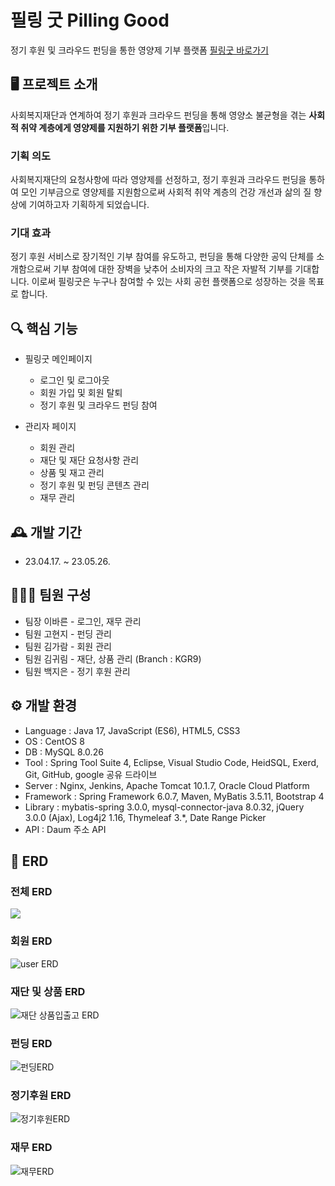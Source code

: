 # 필링 굿 Pilling Good
정기 후원 및 크라우드 펀딩을 통한 영양제 기부 플랫폼
[필링굿 바로가기](http://146.56.162.80/)

## 🖥️ 프로젝트 소개
사회복지재단과 연계하여 정기 후원과 크라우드 펀딩을 통해 영양소 불균형을 겪는 **사회적 취약 계층에게 영양제를 지원하기 위한 기부 플랫폼**입니다.

### 기획 의도
사회복지재단의 요청사항에 따라 영양제를 선정하고, 정기 후원과 크라우드 펀딩을 통하여 모인 기부금으로 영양제를 지원함으로써 사회적 취약 계층의 건강 개선과 삶의 질 향상에 기여하고자 기획하게 되었습니다.

### 기대 효과
정기 후원 서비스로 장기적인 기부 참여를 유도하고, 펀딩을 통해 다양한 공익 단체를 소개함으로써 기부 참여에 대한 장벽을 낮추어 소비자의 크고 작은 자발적 기부를 기대합니다. 이로써 필링굿은 누구나 참여할 수 있는 사회 공헌 플랫폼으로 성장하는 것을 목표로 합니다.

## 🔍 핵심 기능
- 필링굿 메인페이지
    - 로그인 및 로그아웃
    - 회원 가입 및 회원 탈퇴
    - 정기 후원 및 크라우드 펀딩 참여
    
- 관리자 페이지
    - 회원 관리
    - 재단 및 재단 요청사항 관리
    - 상품 및 재고 관리
    - 정기 후원 및 펀딩 콘텐츠 관리
    - 재무 관리

## 🕰️ 개발 기간
- 23.04.17. ~ 23.05.26.

## 🧑‍🤝‍🧑 팀원 구성
- 팀장 이바른 - 로그인, 재무 관리
- 팀원 고현지 - 펀딩 관리
- 팀원 김가람 - 회원 관리
- 팀원 김귀림 - 재단, 상품 관리 (Branch : KGR9) 
- 팀원 백지은 - 정기 후원 관리

## ⚙️ 개발 환경
- Language : Java 17, JavaScript (ES6), HTML5, CSS3
- OS : CentOS 8
- DB : MySQL 8.0.26
- Tool : Spring Tool Suite 4, Eclipse, Visual Studio Code, HeidSQL, Exerd, Git, GitHub, google 공유 드라이브
- Server : Nginx, Jenkins, Apache Tomcat 10.1.7, Oracle Cloud Platform
- Framework : Spring Framework 6.0.7, Maven, MyBatis 3.5.11, Bootstrap 4
- Library : mybatis-spring 3.0.0, mysql-connector-java 8.0.32, jQuery 3.0.0 (Ajax), Log4j2 1.16, Thymeleaf 3.*, Date Range Picker
- API : Daum 주소 API
  
## 📌 ERD

### 전체 ERD
<p>
  <img src="https://github.com/fatrugi/ks46team4/assets/123074059/ed10fb23-1b52-4596-a05e-47474b422027">
</p>

### 회원 ERD
![user ERD](https://github.com/fatrugi/ks46team4/assets/128572455/f2342099-0a19-4518-b59f-9c37f1339e3d)

### 재단 및 상품 ERD
![재단 상품입출고 ERD](https://github.com/fatrugi/ks46team4/assets/128572455/544ee7e0-03b6-4fba-891c-1739da553f8e)

### 펀딩 ERD
![펀딩ERD](https://github.com/fatrugi/ks46team4/assets/128572455/01260431-2bc3-4484-94ce-8a9e05dd8ac2)

### 정기후원 ERD
![정기후원ERD](https://github.com/fatrugi/ks46team4/assets/128572455/278a61d9-6017-4478-ac36-190c1b9406e7)

### 재무 ERD
![재무ERD](https://github.com/fatrugi/ks46team4/assets/128572455/53d8938b-4101-468e-81dd-1ba227a29e95)
